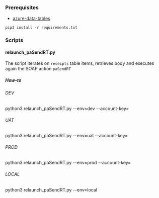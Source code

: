### Prerequisites
- [azure-data-tables](https://docs.microsoft.com/en-us/python/api/overview/azure/data-tables-readme?view=azure-python)

`pip3 install -r requirements.txt`

### Scripts
#### relaunch_paSendRT.py
The script iterates on `receipts` table items, retrieves body and executes again the SOAP action `paSendRT` 

##### How-to
###### DEV
python3 relaunch_paSendRT.py --env=dev --account-key=<azure-access-key>

###### UAT
python3 relaunch_paSendRT.py --env=uat --account-key=<azure-access-key>

###### PROD
python3 relaunch_paSendRT.py --env=prod --account-key=<azure-access-key>

###### LOCAL
python3 relaunch_paSendRT.py --env=local
